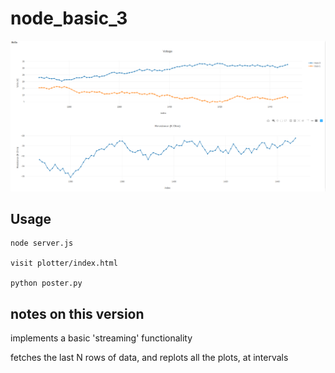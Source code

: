 
# node_basic_3

<img src="./example.png">

## Usage

```	
node server.js

visit plotter/index.html

python poster.py

```

## notes on this version

implements a basic 'streaming' functionality

fetches the last N rows of data, and replots all the plots, at intervals

